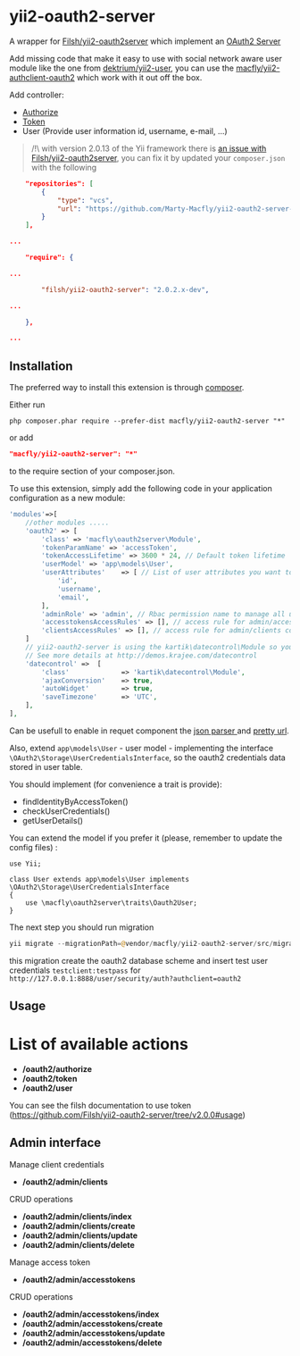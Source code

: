 yii2-oauth2-server
==================

A wrapper for [Filsh/yii2-oauth2server](https://github.com/Filsh/yii2-oauth2-server) which implement an [OAuth2 Server](https://github.com/bshaffer/oauth2-server-php)

Add missing code that make it easy to use with social network aware user module like the one from [dektrium/yii2-user](https://github.com/dektrium/yii2-user), you can use the [macfly/yii2-authclient-oauth2](https://github.com/Marty-Macfly/yii2-authclient-oauth2) which work with it out off the box.

Add controller:

* [Authorize](http://bshaffer.github.io/oauth2-server-php-docs/controllers/authorize/)
* [Token](http://bshaffer.github.io/oauth2-server-php-docs/controllers/token/)
* User (Provide user information id, username, e-mail, ...)

> /!\ with version 2.0.13 of the Yii framework there is [an issue with Filsh/yii2-oauth2server](https://github.com/Filsh/yii2-oauth2-server/issues/134), you can fix it by updated your `composer.json` with the following

```json
    "repositories": [
        {
            "type": "vcs",
            "url": "https://github.com/Marty-Macfly/yii2-oauth2-server-1"
        }
    ],

...

    "require": {

...

        "filsh/yii2-oauth2-server": "2.0.2.x-dev",

...

    },

...

```


Installation
------------

The preferred way to install this extension is through [composer](http://getcomposer.org/download/).

Either run

```
php composer.phar require --prefer-dist macfly/yii2-oauth2-server "*"
```

or add

```json
"macfly/yii2-oauth2-server": "*"
```

to the require section of your composer.json.

To use this extension,  simply add the following code in your application configuration as a new module:

```php
'modules'=>[
    //other modules .....
    'oauth2' => [
        'class' => 'macfly\oauth2server\Module',
        'tokenParamName' => 'accessToken',
        'tokenAccessLifetime' => 3600 * 24, // Default token lifetime
        'userModel' => 'app\models\User',
        'userAttributes'	=> [ // List of user attributes you want to provide through the /oauth2/user api call
            'id',
            'username',
            'email',
        ],
        'adminRole' => 'admin', // Rbac permission name to manage all users oauth client and oauth access token
        'accesstokensAccessRules' => [], // access rule for admin/accesstokens controller
        'clientsAccessRules' => [], // access rule for admin/clients controller
    ]
    // yii2-oauth2-server is using the kartik\datecontrol\Module so you should define the configuration of the module
    // See more details at http://demos.krajee.com/datecontrol
    'datecontrol' =>  [
        'class'             => 'kartik\datecontrol\Module',
        'ajaxConversion'    => true,
        'autoWidget'        => true,
        'saveTimezone'      => 'UTC',
    ],
],
```

Can be usefull to enable in requet component the [json parser ](http://www.yiiframework.com/doc-2.0/guide-rest-quick-start.html#enabling-json-input) and [pretty url](http://www.yiiframework.com/doc-2.0/guide-runtime-routing.html#using-pretty-urls).

Also, extend ```app\models\User``` - user model - implementing the interface ```\OAuth2\Storage\UserCredentialsInterface```, so the oauth2 credentials data stored in user table.

You should implement (for convenience a trait is provide):
- findIdentityByAccessToken()
- checkUserCredentials()
- getUserDetails()

You can extend the model if you prefer it (please, remember to update the config files) :

```
use Yii;

class User extends app\models\User implements \OAuth2\Storage\UserCredentialsInterface
{
	use \macfly\oauth2server\traits\Oauth2User;
}
```

The next step you should run migration

```php
yii migrate --migrationPath=@vendor/macfly/yii2-oauth2-server/src/migrations
```

this migration create the oauth2 database scheme and insert test user credentials ```testclient:testpass``` for ```http://127.0.0.1:8888/user/security/auth?authclient=oauth2```

Usage
------------

# List of available actions

- **/oauth2/authorize**
- **/oauth2/token**
- **/oauth2/user**

You can see the filsh documentation to use token (https://github.com/Filsh/yii2-oauth2-server/tree/v2.0.0#usage)

Admin interface
-----

Manage client credentials

- **/oauth2/admin/clients**

CRUD operations

- **/oauth2/admin/clients/index**
- **/oauth2/admin/clients/create**
- **/oauth2/admin/clients/update**
- **/oauth2/admin/clients/delete**

Manage access token

- **/oauth2/admin/accesstokens**

CRUD operations

- **/oauth2/admin/accesstokens/index**
- **/oauth2/admin/accesstokens/create**
- **/oauth2/admin/accesstokens/update**
- **/oauth2/admin/accesstokens/delete**
